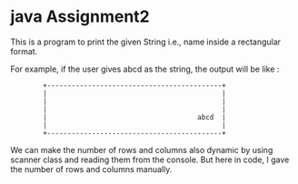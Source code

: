 # java Assignment2 
This is a program to print the given String i.e., name inside a rectangular format.

For example, if the user gives abcd as the string, the output will be like :

            +-------------------------------------------+
            |                                           |
            |                                           |
            |                                           |
            |                                     abcd  |
            |                                           |
            +-------------------------------------------+

We can make the number of rows and columns also dynamic by using scanner class and reading them from the console. But here in code, I gave the number of rows and columns manually.
